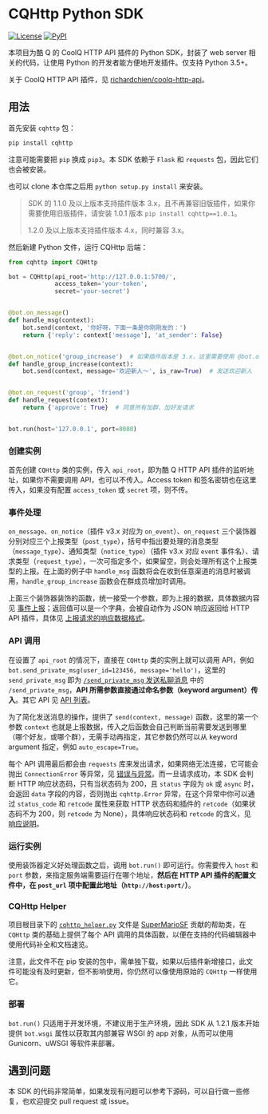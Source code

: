 # CQHttp Python SDK

[![License](https://img.shields.io/pypi/l/cqhttp.svg)](LICENSE)
[![PyPI](https://img.shields.io/pypi/v/cqhttp.svg)](https://pypi.python.org/pypi/cqhttp)

本项目为酷 Q 的 CoolQ HTTP API 插件的 Python SDK，封装了 web server 相关的代码，让使用 Python 的开发者能方便地开发插件。仅支持 Python 3.5+。

关于 CoolQ HTTP API 插件，见 [richardchien/coolq-http-api](https://github.com/richardchien/coolq-http-api)。

## 用法

首先安装 `cqhttp` 包：

```sh
pip install cqhttp
```

注意可能需要把 `pip` 换成 `pip3`。本 SDK 依赖于 `Flask` 和 `requests` 包，因此它们也会被安装。

也可以 clone 本仓库之后用 `python setup.py install` 来安装。

> SDK 的 1.1.0 及以上版本支持插件版本 3.x，且不再兼容旧版插件，如果你需要使用旧版插件，请安装 1.0.1 版本 `pip install cqhttp==1.0.1`。
>
> 1.2.0 及以上版本支持插件版本 4.x，同时兼容 3.x。

然后新建 Python 文件，运行 CQHttp 后端：

```py
from cqhttp import CQHttp

bot = CQHttp(api_root='http://127.0.0.1:5700/',
             access_token='your-token',
             secret='your-secret')


@bot.on_message()
def handle_msg(context):
    bot.send(context, '你好呀，下面一条是你刚刚发的：')
    return {'reply': context['message'], 'at_sender': False}


@bot.on_notice('group_increase')  # 如果插件版本是 3.x，这里需要使用 @bot.on_event
def handle_group_increase(context):
    bot.send(context, message='欢迎新人～', is_raw=True)  # 发送欢迎新人


@bot.on_request('group', 'friend')
def handle_request(context):
    return {'approve': True}  # 同意所有加群、加好友请求


bot.run(host='127.0.0.1', port=8080)
```

### 创建实例

首先创建 `CQHttp` 类的实例，传入 `api_root`，即为酷 Q HTTP API 插件的监听地址，如果你不需要调用 API，也可以不传入。Access token 和签名密钥也在这里传入，如果没有配置 `access_token` 或 `secret` 项，则不传。

### 事件处理

`on_message`、`on_notice`（插件 v3.x 对应为 `on_event`）、`on_request` 三个装饰器分别对应三个上报类型（`post_type`），括号中指出要处理的消息类型（`message_type`）、通知类型（`notice_type`）（插件 v3.x 对应 `event` 事件名）、请求类型（`request_type`），一次可指定多个，如果留空，则会处理所有这个上报类型的上报。在上面的例子中 `handle_msg` 函数将会在收到任意渠道的消息时被调用，`handle_group_increase` 函数会在群成员增加时调用。

上面三个装饰器装饰的函数，统一接受一个参数，即为上报的数据，具体数据内容见 [事件上报](https://cqhttp.cc/docs/#/Post)；返回值可以是一个字典，会被自动作为 JSON 响应返回给 HTTP API 插件，具体见 [上报请求的响应数据格式](https://cqhttp.cc/docs/#/Post?id=%E4%B8%8A%E6%8A%A5%E8%AF%B7%E6%B1%82%E7%9A%84%E5%93%8D%E5%BA%94%E6%95%B0%E6%8D%AE%E6%A0%BC%E5%BC%8F)。

### API 调用

在设置了 `api_root` 的情况下，直接在 `CQHttp` 类的实例上就可以调用 API，例如 `bot.send_private_msg(user_id=123456, message='hello')`，这里的 `send_private_msg` 即为 [`/send_private_msg` 发送私聊消息](https://cqhttp.cc/docs/#/API?id=send_private_msg-%E5%8F%91%E9%80%81%E7%A7%81%E8%81%8A%E6%B6%88%E6%81%AF) 中的 `/send_private_msg`，**API 所需参数直接通过命名参数（keyword argument）传入**。其它 API 见 [API 列表](https://cqhttp.cc/docs/#/API?id=api-%E5%88%97%E8%A1%A8)。

为了简化发送消息的操作，提供了 `send(context, message)` 函数，这里的第一个参数 `context` 也就是上报数据，传入之后函数会自己判断当前需要发送到哪里（哪个好友，或哪个群），无需手动再指定，其它参数仍然可以从 keyword argument 指定，例如 `auto_escape=True`。

每个 API 调用最后都会由 `requests` 库来发出请求，如果网络无法连接，它可能会抛出 `ConnectionError` 等异常，见 [错误与异常](http://cn.python-requests.org/zh_CN/latest/user/quickstart.html#id11)。而一旦请求成功，本 SDK 会判断 HTTP 响应状态码，只有当状态码为 200，且 `status` 字段为 `ok` 或 `async` 时，会返回 `data` 字段的内容，否则抛出 `cqhttp.Error` 异常，在这个异常中你可以通过 `status_code` 和 `retcode` 属性来获取 HTTP 状态码和插件的 `retcode`（如果状态码不为 200，则 `retcode` 为 None），具体响应状态码和 `retcode` 的含义，见 [响应说明](https://cqhttp.cc/docs/#/API?id=%E5%93%8D%E5%BA%94%E8%AF%B4%E6%98%8E)。

### 运行实例

使用装饰器定义好处理函数之后，调用 `bot.run()` 即可运行。你需要传入 `host` 和 `port` 参数，来指定服务端需要运行在哪个地址，**然后在 HTTP API 插件的配置文件中，在 `post_url` 项中配置此地址（`http://host:port/`）**。

### CQHttp Helper

项目根目录下的 [`cqhttp_helper.py`](cqhttp_helper.py) 文件是 [SuperMarioSF](https://github.com/SuperMarioSF) 贡献的帮助类，在 `CQHttp` 类的基础上提供了每个 API 调用的具体函数，以便在支持的代码编辑器中使用代码补全和文档速览。

注意，此文件不在 pip 安装的包中，需单独下载，如果以后插件新增接口，此文件可能没有及时更新，但不影响使用，你仍然可以像使用原始的 `CQHttp` 一样使用它。

### 部署

`bot.run()` 只适用于开发环境，不建议用于生产环境，因此 SDK 从 1.2.1 版本开始提供 `bot.wsgi` 属性以获取其内部兼容 WSGI 的 app 对象，从而可以使用 Gunicorn、uWSGI 等软件来部署。

## 遇到问题

本 SDK 的代码非常简单，如果发现有问题可以参考下源码，可以自行做一些修复，也欢迎提交 pull request 或 issue。
